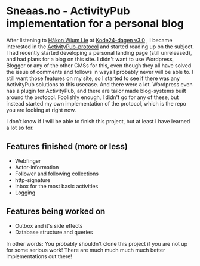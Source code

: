 # Sneaas.no - ActivityPub implementation for a personal blog

After listening to [Håkon Wium Lie](https://www.wiumlie.no) at [Kode24-dagen v3.0](https://www.kode24-dagen.no)
, I became interested in the [ActivityPub-protocol](https://www.w3.org/TR/activitypub/) and started reading up on the subject. I had recently started developing a personal landing page (still unreleased), and had plans for a blog on this site. I didn't want to use Wordpress, Blogger or any of the other CMSs for this, even though they all have solved the issue of comments and follows in ways I probably never will be able to. I still want those features on my site, so I started to see if there was any ActivityPub solutions to this usecase. And there were a lot. Wordpress even has a plugin for ActivityPub, and there are tailor made blog-systems built around the protocol. Foolishly enough, I didn't go for any of these, but instead started my own implementation of the protocol, which is the repo you are looking at right now.

I don't know if I will be able to finish this project, but at least I have learned a lot so for.

## Features finished (more or less)
- Webfinger
- Actor-information
- Follower and following collections
- http-signature
- Inbox for the most basic activities
- Logging

## Features being worked on
- Outbox and it's side effects
- Database structure and queries

In other words: You probably shouldn't clone this project if you are not up for some serious work! There are much much much much better implementations out there!



